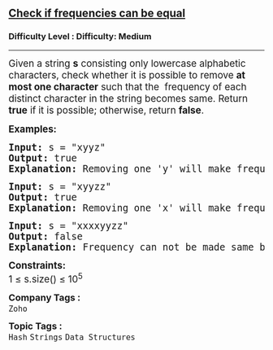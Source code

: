 <h2><a href="https://www.geeksforgeeks.org/problems/check-frequencies4211/1?_gl=1*1cw3y3o*_up*MQ..&gclid=CjwKCAiAhqCdBhB0EiwAH8M_GoC4dHdy1Y8GWzmsRI77twRorT41-V4Tcl_M0MJ9Slc_sILYztk6PRoCyegQAvD_BwE">Check if frequencies can be equal</a></h2><h3>Difficulty Level : Difficulty: Medium</h3><hr><div class="problems_problem_content__Xm_eO"><p><span style="font-size: 14pt;">Given a string <strong>s</strong> consisting only lowercase alphabetic characters, check whether it is possible to remove <strong>at most one character</strong> such that the&nbsp; frequency of each distinct character in the string becomes same. Return <strong>true</strong> if it is possible; otherwise, return <strong>false</strong>.<br></span></p>
<p><span style="font-size: 14pt;"><strong>Examples:<br></strong></span></p>
<pre><span style="font-size: 14pt;"><strong>Input: </strong>s = "xyyz"
<strong>Output:</strong> true 
<strong>Explanation:</strong> Removing one 'y' will make frequency of each distinct character to be 1.<br></span></pre>
<pre><span style="font-size: 14pt;"><strong>Input: </strong>s = "xyyzz"<br><strong>Output: </strong>true
<strong>Explanation:</strong> Removing one 'x' will make frequency of each distinct character to be 2.</span></pre>
<pre><span style="font-size: 14pt;"><strong>Input: </strong>s = "xxxxyyzz"
<strong>Output: </strong>false
<strong>Explanation:</strong> Frequency can not be made same by removing at most one character.</span></pre>
<p><span style="font-size: 14pt;"><strong>Constraints:</strong><br>1 ≤ s.size() ≤ 10<sup>5</sup></span></p></div><p><span style=font-size:18px><strong>Company Tags : </strong><br><code>Zoho</code>&nbsp;<br><p><span style=font-size:18px><strong>Topic Tags : </strong><br><code>Hash</code>&nbsp;<code>Strings</code>&nbsp;<code>Data Structures</code>&nbsp;